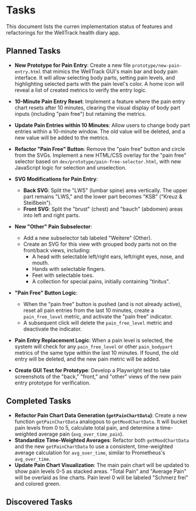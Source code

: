 # Tasks

This document lists the curren implementation status of features and refactorings for the WellTrack health diary app.

## Planned Tasks

- **New Prototype for Pain Entry**: Create a new file `prototype/new-pain-entry.html` that mimics the WellTrack GUI's main bar and body pain interface. It will allow selecting body parts, setting pain levels, and highlighting selected parts with the pain level's color. A home icon will reveal a list of created metrics to verify the entry logic.

- **10-Minute Pain Entry Reset**: Implement a feature where the pain entry chart resets after 10 minutes, clearing the visual display of body part inputs (including "pain free") but retaining the metrics.

- **Update Pain Entries within 10 Minutes**: Allow users to change body part entries within a 10-minute window. The old value will be deleted, and a new value will be added to the metrics.

- **Refactor "Pain Free" Button**: Remove the "pain free" button and circle from the SVGs. Implement a new HTML/CSS overlay for the "pain free" selector based on `dev/prototype/pain-free-selector.html`, with new JavaScript logic for selection and unselection.

- **SVG Modifications for Pain Entry**:
  - **Back SVG**: Split the "LWS" (lumbar spine) area vertically. The upper part remains "LWS," and the lower part becomes "KSB" ("Kreuz & Steißbein").
  - **Front SVG**: Split the "brust" (chest) and "bauch" (abdomen) areas into left and right parts.

- **New "Other" Pain Subselector**:
  - Add a new subselector tab labeled "Weitere" (Other).
  - Create an SVG for this view with grouped body parts not on the front/back views, including:
    - A head with selectable left/right ears, left/right eyes, nose, and mouth.
    - Hands with selectable fingers.
    - Feet with selectable toes.
    - A collection for special pains, initially containing "tinitus".

- **"Pain Free" Button Logic**:
  - When the "pain free" button is pushed (and is not already active), reset all pain entries from the last 10 minutes, create a `pain_free_level` metric, and activate the "pain free" indicator.
  - A subsequent click will delete the `pain_free_level` metric and deactivate the indicator.

- **Pain Entry Replacement Logic**: When a pain level is selected, the system will check for any `pain_free_level` or other `pain_bodypart` metrics of the same type within the last 10 minutes. If found, the old entry will be deleted, and the new pain metric will be added.

- **Create GUI Test for Prototype**: Develop a Playwright test to take screenshots of the "back," "front," and "other" views of the new pain entry prototype for verification.

## Completed Tasks

- **Refactor Pain Chart Data Generation (`getPainChartData`)**: Create a new function `getPainChartData` analogous to `getMoodChartData`. It will bucket pain levels from 0 to 5, calculate total pain, and determine a time-weighted average pain (`avg_over_time_pain`).
- **Standardize Time-Weighted Averages**: Refactor both `getMoodChartData` and the new `getPainChartData` to use a consistent, time-weighted average calculation for `avg_over_time`, similar to Prometheus's `avg_over_time`.
- **Update Pain Chart Visualization**: The main pain chart will be updated to show pain levels 0-5 as stacked areas. "Total Pain" and "Average Pain" will be overlaid as line charts. Pain level 0 will be labeled "Schmerz frei" and colored green.

## Discovered Tasks
